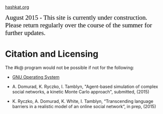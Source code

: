 [hashkat.org](http://hashkat.org)

<span style="color:black; font-family:Georgia; font-size:1.5em;">August 2015 - This site is currently under construction. Please return regularly over the course of the summer for further updates. </span>

# Citation and Licensing

The #k@ program would not be possible if not for the following:

* [GNU Operating System](http://www.gnu.org/licenses/quick-guide-gplv3.en.html)

* A. Domurad, K. Ryczko, I. Tamblyn, "Agent-based simulation of complex social networks, a kinetic Monte Carlo approach", submitted, (2015)

* K. Ryczko, A. Domurad, K. White, I. Tamblyn, “Transcending language barriers in a realistic model of an online social network“, in prep, (2015)
